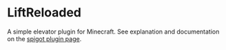 # LiftReloaded
A simple elevator plugin for Minecraft. See explanation and documentation on the 
[spigot plugin page](https://www.spigotmc.org/resources/liftreloaded.97551/).